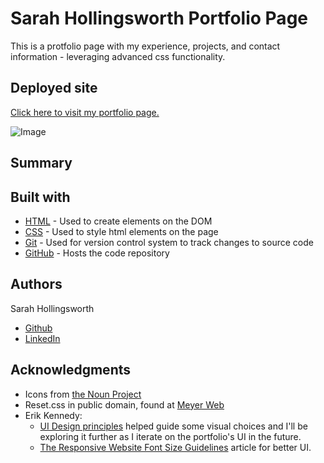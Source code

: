 # Sarah Hollingsworth Portfolio Page
This is a protfolio page with my experience, projects, and contact information - leveraging advanced css functionality. 

## Deployed site
[Click here to visit my portfolio page.](https://sahhollingsworth.github.io/sarah-hollingsworth-portfolio_advanced-css/ "Sarah Hollingsworth")

![Image](PLACEHOLDER "Sarah Hollingsworth portfolio screenshot")

## Summary

## Built with
* [HTML](https://developer.mozilla.org/en-US/docs/Web/HTML) - Used to create elements on the DOM
* [CSS](https://developer.mozilla.org/en-US/docs/Web/CSS) - Used to style html elements on the page
* [Git](https://git-scm.com/doc) - Used for version control system to track changes to source code
* [GitHub](https://docs.github.com/en) - Hosts the code repository

## Authors
Sarah Hollingsworth
* [Github](https://github.com/sahhollingsworth)
* [LinkedIn](https://www.linkedin.com/in/sarahhollingsworth/)

## Acknowledgments
* Icons from [the Noun Project](https://thenounproject.com/)
* Reset.css in public domain, found at [Meyer Web](http://meyerweb.com/eric/tools/css/reset/)
* Erik Kennedy:
  * [UI Design principles](https://twitter.com/erikdkennedy/status/1328771593934290944) helped guide some visual choices and I'll be exploring it further as I iterate on the portfolio's UI in the future.
  * [The Responsive Website Font Size Guidelines](https://learnui.design/blog/mobile-desktop-website-font-size-guidelines.html) article for better UI.